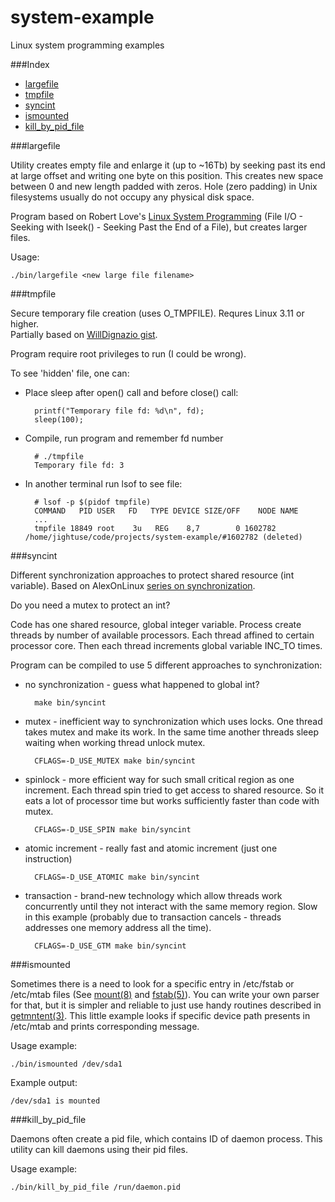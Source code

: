 system-example
==============

Linux system programming examples

###Index
* [largefile](#largefile)
* [tmpfile](#tmpfile)
* [syncint](#syncint)
* [ismounted](#ismounted)
* [kill\_by\_pid\_file](#kill_by_pid_file)


###largefile

Utility creates empty file and enlarge it (up to ~16Tb) by seeking past its end
at large offset and writing one byte on this position. This creates new space
between 0 and new length padded with zeros. Hole (zero padding) in Unix
filesystems usually do not occupy any physical disk space.

Program based on Robert Love's
[Linux System Programming](http://shop.oreilly.com/product/0636920026891.do)
(File I/O - Seeking with lseek() - Seeking Past the End of a File), but creates
larger files.

Usage:

    ./bin/largefile <new large file filename>

###tmpfile

Secure temporary file creation (uses O\_TMPFILE). Requres Linux 3.11 or higher.  
Partially based on
[WillDignazio gist](https://gist.github.com/WillDignazio/6077679).

Program require root privileges to run (I could be wrong).

To see 'hidden' file, one can:

* Place sleep after open() call and before close() call:

        printf("Temporary file fd: %d\n", fd);
        sleep(100);

* Compile, run program and remember fd number

        # ./tmpfile
        Temporary file fd: 3

* In another terminal run lsof to see file:

        # lsof -p $(pidof tmpfile)
        COMMAND   PID USER   FD   TYPE DEVICE SIZE/OFF    NODE NAME
        ...
        tmpfile 18849 root    3u   REG    8,7        0 1602782 /home/jightuse/code/projects/system-example/#1602782 (deleted)


###syncint

Different synchronization approaches to protect shared resource (int variable).
Based on AlexOnLinux [series on synchronization](http://www.alexonlinux.com/do-you-need-mutex-to-protect-int).

Do you need a mutex to protect an int?

Code has one shared resource, global integer variable. Process create threads by
number of available processors. Each thread affined to certain processor core.
Then each thread increments global variable INC\_TO times.

Program can be compiled to use 5 different approaches to synchronization:

* no synchronization - guess what happened to global int?

        make bin/syncint

* mutex - inefficient way to synchronization which uses locks. One thread
takes mutex and make its work. In the same time another threads sleep waiting
when working thread unlock mutex.

        CFLAGS=-D_USE_MUTEX make bin/syncint

* spinlock - more efficient way for such small critical region as one
increment. Each thread spin tried to get access to shared resource. So it eats
a lot of processor time but works sufficiently faster than code with mutex.

        CFLAGS=-D_USE_SPIN make bin/syncint

* atomic increment - really fast and atomic increment (just one instruction)

        CFLAGS=-D_USE_ATOMIC make bin/syncint

* transaction - brand-new technology which allow threads work concurrently until
they not interact with the same memory region. Slow in this example (probably
due to transaction cancels - threads addresses one memory address all the time).

        CFLAGS=-D_USE_GTM make bin/syncint

###ismounted

Sometimes there is a need to look for a specific entry in /etc/fstab or
/etc/mtab files (See [mount(8)](http://man7.org/linux/man-pages/man8/mount.8.html)
and [fstab(5)](http://man7.org/linux/man-pages/man5/fstab.5.html)). You can
write your own parser for that, but it is simpler and reliable to just use
handy routines described in [getmntent(3)](http://man7.org/linux/man-pages/man3/getmntent.3.html).
This little example looks if specific device path presents in /etc/mtab and
prints corresponding message.

Usage example: 

    ./bin/ismounted /dev/sda1

Example output:

    /dev/sda1 is mounted

###kill\_by\_pid\_file

Daemons often create a pid file, which contains ID of daemon process. This
utility can kill daemons using their pid files.

Usage example:

    ./bin/kill_by_pid_file /run/daemon.pid
